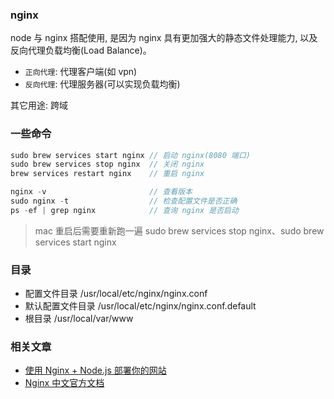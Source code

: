 <!--
abbrlink: oerb6f1d
-->

### nginx

node 与 nginx 搭配使用, 是因为 nginx 具有更加强大的静态文件处理能力, 以及反向代理负载均衡(Load Balance)。

* `正向代理`: 代理客户端(如 vpn)
* `反向代理`: 代理服务器(可以实现负载均衡)

其它用途: 跨域

### 一些命令

```js
sudo brew services start nginx // 启动 nginx(8080 端口)
sudo brew services stop nginx  // 关闭 nginx
brew services restart nginx    // 重启 nginx

nginx -v                       // 查看版本
sudo nginx -t                  // 检查配置文件是否正确
ps -ef | grep nginx            // 查询 nginx 是否启动
```

> mac 重启后需要重新跑一遍 sudo brew services stop nginx、sudo brew services start nginx

### 目录

* 配置文件目录 /usr/local/etc/nginx/nginx.conf
* 默认配置文件目录 /usr/local/etc/nginx/nginx.conf.default
* 根目录 /usr/local/var/www

### 相关文章

* [使用 Nginx + Node.js 部署你的网站](https://www.jianshu.com/p/717f2b88d057)
* [Nginx 中文官方文档](http://shouce.jb51.net/nginx-doc/)